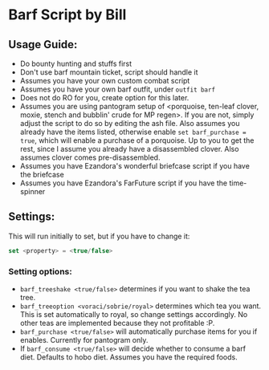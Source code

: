 # Barf Script by Bill
## Usage Guide:
- Do bounty hunting and stuffs first
- Don't use barf mountain ticket, script should handle it
- Assumes you have your own custom combat script
- Assumes you have your own barf outfit, under `outfit barf`
- Does not do RO for you, create option for this later.
- Assumes you are using pantogram setup of <porquoise, ten-leaf clover, moxie, stench and bubblin' crude for MP regen>. If you are not, simply adjust the script to do so by editing the ash file. Also assumes you already have the items listed, otherwise enable `set barf_purchase = true`, which will enable a purchase of a porquoise. Up to you to get the rest, since I assume you already have a disassembled clover. Also assumes clover comes pre-disassembled.
- Assumes you have Ezandora's wonderful briefcase script if you have the briefcase
- Assumes you have Ezandora's FarFuture script if you have the time-spinner

## Settings:
This will run initially to set, but if you have to change it:
```javascript
set <property> = <true/false>
```

### Setting options:
- `barf_treeshake <true/false>` determines if you want to shake the tea tree.
- `barf_treeoption <voraci/sobrie/royal>` determines which tea you want. This is set automatically to royal, so change settings accordingly. No other teas are implemented because they not profitable :P.
- `barf_purchase <true/false>` will automatically purchase items for you if enables. Currently for pantogram only.
- If `barf_consume <true/false>` will decide whether to consume a barf diet. Defaults to hobo diet. Assumes you have the required foods.
